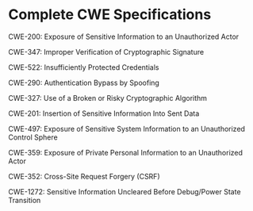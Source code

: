 

# Complete CWE Specifications

CWE-200: Exposure of Sensitive Information to an Unauthorized Actor

CWE-347: Improper Verification of Cryptographic Signature

CWE-522: Insufficiently Protected Credentials

CWE-290: Authentication Bypass by Spoofing

CWE-327: Use of a Broken or Risky Cryptographic Algorithm

CWE-201: Insertion of Sensitive Information Into Sent Data

CWE-497: Exposure of Sensitive System Information to an Unauthorized Control Sphere

CWE-359: Exposure of Private Personal Information to an Unauthorized Actor

CWE-352: Cross-Site Request Forgery (CSRF)

CWE-1272: Sensitive Information Uncleared Before Debug/Power State Transition